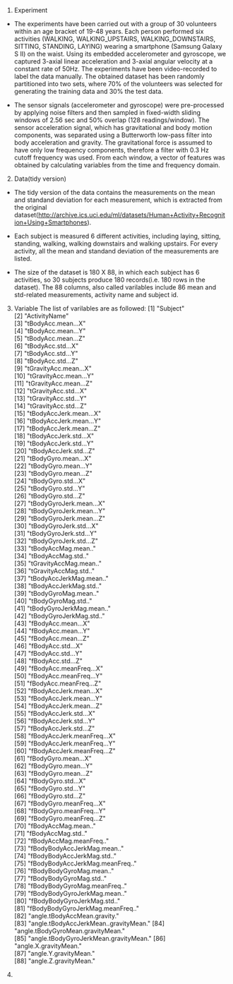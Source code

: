 1. Experiment
* The experiments have been carried out with a group of 30 volunteers within an age bracket of 19-48 years. Each person performed six activities (WALKING, WALKING_UPSTAIRS, WALKING_DOWNSTAIRS, SITTING, STANDING, LAYING) wearing a smartphone (Samsung Galaxy S II) on the waist. Using its embedded accelerometer and gyroscope, we captured 3-axial linear acceleration and 3-axial angular velocity at a constant rate of 50Hz. The experiments have been video-recorded to label the data manually. The obtained dataset has been randomly partitioned into two sets, where 70% of the volunteers was selected for generating the training data and 30% the test data.

* The sensor signals (accelerometer and gyroscope) were pre-processed by applying noise filters and then sampled in fixed-width sliding windows of 2.56 sec and 50% overlap (128 readings/window). The sensor acceleration signal, which has gravitational and body motion components, was separated using a Butterworth low-pass filter into body acceleration and gravity. The gravitational force is assumed to have only low frequency components, therefore a filter with 0.3 Hz cutoff frequency was used. From each window, a vector of features was obtained by calculating variables from the time and frequency domain. 


2. Data(tidy version)
* The tidy version of the data contains the measurements on the mean and standand deviation for each measurement, which is extracted from the original dataset(http://archive.ics.uci.edu/ml/datasets/Human+Activity+Recognition+Using+Smartphones). 

* Each subject is measured 6 different activities, including laying, sitting, standing, walking, walking downstairs and walking upstairs. For every activity, all the mean and standand deviation of the measurements are listed. 

* The size of the dataset is 180 X 88, in which each subject has 6 activities, so 30 subjects produce 180 records(i.e. 180 rows in the dataset). The 88 columns, also called varilables include 86 mean and std-related measurements, activity name and subject id. 

3. Variable
The list of varilables are as followed:
[1] "Subject"                             
 [2] "ActivityName"                        
 [3] "tBodyAcc.mean...X"                   
 [4] "tBodyAcc.mean...Y"                   
 [5] "tBodyAcc.mean...Z"                   
 [6] "tBodyAcc.std...X"                    
 [7] "tBodyAcc.std...Y"                    
 [8] "tBodyAcc.std...Z"                    
 [9] "tGravityAcc.mean...X"                
[10] "tGravityAcc.mean...Y"                
[11] "tGravityAcc.mean...Z"                
[12] "tGravityAcc.std...X"                 
[13] "tGravityAcc.std...Y"                 
[14] "tGravityAcc.std...Z"                 
[15] "tBodyAccJerk.mean...X"               
[16] "tBodyAccJerk.mean...Y"               
[17] "tBodyAccJerk.mean...Z"               
[18] "tBodyAccJerk.std...X"                
[19] "tBodyAccJerk.std...Y"                
[20] "tBodyAccJerk.std...Z"                
[21] "tBodyGyro.mean...X"                  
[22] "tBodyGyro.mean...Y"                  
[23] "tBodyGyro.mean...Z"                  
[24] "tBodyGyro.std...X"                   
[25] "tBodyGyro.std...Y"                   
[26] "tBodyGyro.std...Z"                   
[27] "tBodyGyroJerk.mean...X"              
[28] "tBodyGyroJerk.mean...Y"              
[29] "tBodyGyroJerk.mean...Z"              
[30] "tBodyGyroJerk.std...X"               
[31] "tBodyGyroJerk.std...Y"               
[32] "tBodyGyroJerk.std...Z"               
[33] "tBodyAccMag.mean.."                  
[34] "tBodyAccMag.std.."                   
[35] "tGravityAccMag.mean.."               
[36] "tGravityAccMag.std.."                
[37] "tBodyAccJerkMag.mean.."              
[38] "tBodyAccJerkMag.std.."               
[39] "tBodyGyroMag.mean.."                 
[40] "tBodyGyroMag.std.."                  
[41] "tBodyGyroJerkMag.mean.."             
[42] "tBodyGyroJerkMag.std.."              
[43] "fBodyAcc.mean...X"                   
[44] "fBodyAcc.mean...Y"                   
[45] "fBodyAcc.mean...Z"                   
[46] "fBodyAcc.std...X"                    
[47] "fBodyAcc.std...Y"                    
[48] "fBodyAcc.std...Z"                    
[49] "fBodyAcc.meanFreq...X"               
[50] "fBodyAcc.meanFreq...Y"               
[51] "fBodyAcc.meanFreq...Z"               
[52] "fBodyAccJerk.mean...X"               
[53] "fBodyAccJerk.mean...Y"               
[54] "fBodyAccJerk.mean...Z"               
[55] "fBodyAccJerk.std...X"                
[56] "fBodyAccJerk.std...Y"                
[57] "fBodyAccJerk.std...Z"                
[58] "fBodyAccJerk.meanFreq...X"           
[59] "fBodyAccJerk.meanFreq...Y"           
[60] "fBodyAccJerk.meanFreq...Z"           
[61] "fBodyGyro.mean...X"                  
[62] "fBodyGyro.mean...Y"                  
[63] "fBodyGyro.mean...Z"                  
[64] "fBodyGyro.std...X"                   
[65] "fBodyGyro.std...Y"                   
[66] "fBodyGyro.std...Z"                   
[67] "fBodyGyro.meanFreq...X"              
[68] "fBodyGyro.meanFreq...Y"              
[69] "fBodyGyro.meanFreq...Z"              
[70] "fBodyAccMag.mean.."                  
[71] "fBodyAccMag.std.."                   
[72] "fBodyAccMag.meanFreq.."              
[73] "fBodyBodyAccJerkMag.mean.."          
[74] "fBodyBodyAccJerkMag.std.."           
[75] "fBodyBodyAccJerkMag.meanFreq.."      
[76] "fBodyBodyGyroMag.mean.."             
[77] "fBodyBodyGyroMag.std.."              
[78] "fBodyBodyGyroMag.meanFreq.."         
[79] "fBodyBodyGyroJerkMag.mean.."         
[80] "fBodyBodyGyroJerkMag.std.."          
[81] "fBodyBodyGyroJerkMag.meanFreq.."     
[82] "angle.tBodyAccMean.gravity."         
[83] "angle.tBodyAccJerkMean..gravityMean."
[84] "angle.tBodyGyroMean.gravityMean."    
[85] "angle.tBodyGyroJerkMean.gravityMean."
[86] "angle.X.gravityMean."                
[87] "angle.Y.gravityMean."                
[88] "angle.Z.gravityMean."

4.    
